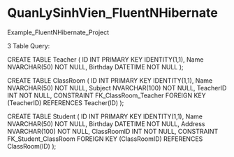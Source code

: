 # QuanLySinhVien_FluentNHibernate
Example_FluentNHibernate_Project

3 Table Query: 

CREATE TABLE Teacher (
    ID INT PRIMARY KEY IDENTITY(1,1),
    Name NVARCHAR(50) NOT NULL,
    Birthday DATETIME NOT NULL
);

CREATE TABLE ClassRoom (
    ID INT PRIMARY KEY IDENTITY(1,1),
    Name NVARCHAR(50) NOT NULL,
    Subject NVARCHAR(100) NOT NULL,
    TeacherID INT NOT NULL,
    CONSTRAINT FK_ClassRoom_Teacher FOREIGN KEY (TeacherID) REFERENCES Teacher(ID)
);

CREATE TABLE Student (
    ID INT PRIMARY KEY IDENTITY(1,1),
    Name NVARCHAR(50) NOT NULL,
    Birthday DATETIME NOT NULL,
    Address NVARCHAR(100) NOT NULL,
    ClassRoomID INT NOT NULL,
    CONSTRAINT FK_Student_ClassRoom FOREIGN KEY (ClassRoomID) REFERENCES ClassRoom(ID)
);
